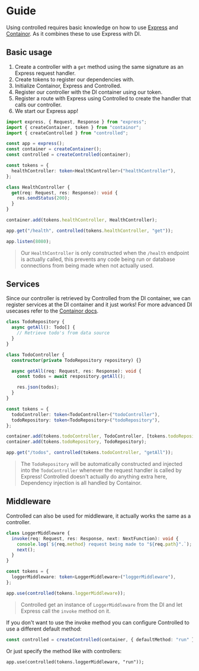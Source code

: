 # Guide

Using controlled requires basic knowledge on how to use [Express](https://expressjs.com) and [Containor](https://ngerritsen.gitlab.io/containor). As it combines these to use Express with DI.

## Basic usage

1. Create a controller with a `get` method using the same signature as an Express request handler.
2. Create tokens to register our dependencies with.
3. Initialize Containor, Express and Controlled.
4. Register our controller with the DI container using our token.
5. Register a route with Express using Controlled to create the handler that calls our controller.
6. We start our Express app!

```ts
import express, { Request, Response } from "express";
import { createContainer, token } from "containor";
import { createControlled } from "controlled";

const app = express();
const container = createContainer();
const controlled = createControlled(container);

const tokens = {
  healthController: token<HealthController>("healthController"),
};

class HealthController {
  get(req: Request, res: Response): void {
    res.sendStatus(200);
  }
}

container.add(tokens.healthController, HealthController);

app.get("/health", controlled(tokens.healthController, "get"));

app.listen(8080);
```

> Our `HealthController` is only constructed when the `/health` endpoint is actually called, this prevents any code being run or database connections from being made when not actually used.

## Services

Since our controller is retrieved by Controlled from the DI container, we can register services at the DI container and it just works! For more advanced DI usecases refer to the [Containor docs](https://ngerritsen.gitlab.io/containor).

```ts
class TodoRepository {
  async getAll(): Todo[] {
    // Retrieve todo's from data source
  }
}

class TodoController {
  constructor(private TodoRepository repository) {}

  async getAll(req: Request, res: Response): void {
    const todos = await respository.getAll();

    res.json(todos);
  }
}

const tokens = {
  todoController: token<TodoController>("todoController"),
  todoRepository: token<TodoRepository>("todoRepository"),
};

container.add(tokens.todoController, TodoController, [tokens.todoRepository]);
container.add(tokens.todoRepository, TodoRepository);

app.get("/todos", controlled(tokens.todoController, "getAll"));
```

> The `TodoRepository` will be automatically constructed and injected into the `TodoController` whenever the request handler is called by Express! Controlled doesn't actually do anything extra here, Dependency injection is all handled by Containor.

## Middleware

Controlled can also be used for middleware, it actually works the same as a controller.

```ts
class LoggerMiddleware {
  invoke(req: Request, res: Response, next: NextFunction): void {
    console.log(`${req.method} request being made to "${req.path}".`);
    next();
  }
}

const tokens = {
  loggerMiddleware: token<LoggerMiddleware>("loggerMiddleware"),
};

app.use(controlled(tokens.loggerMiddleware));
```

> Controlled get an instance of `LoggerMiddleware` from the DI and let Express call the `invoke` method on it.

If you don't want to use the invoke method you can configure Controlled to use a different default method:

```ts
const controlled = createControlled(container, { defaultMethod: "run" });
```

Or just specify the method like with controllers:

```
app.use(controlled(tokens.loggerMiddleware, "run"));
```
